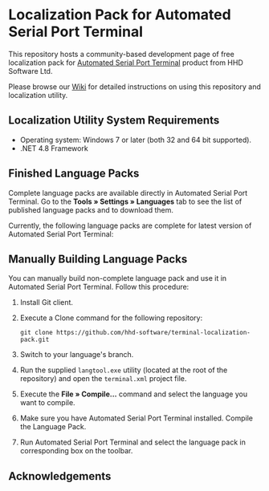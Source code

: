 # Localization Pack for Automated Serial Port Terminal

This repository hosts a community-based development page of free localization pack for [Automated Serial Port Terminal](//www.hhdsoftware.com/serial-port-terminal) product from HHD Software Ltd.

Please browse our [Wiki](https://github.com/hhd-software/terminal-localization-pack/wiki) for detailed instructions on using this repository and localization utility.

## Localization Utility System Requirements

* Operating system: Windows 7 or later (both 32 and 64 bit supported).
* .NET 4.8 Framework

## Finished Language Packs

Complete language packs are available directly in Automated Serial Port Terminal. Go to the **Tools » Settings » Languages** tab to see the list of published language packs and to download them.

Currently, the following language packs are complete for latest version of Automated Serial Port Terminal:


## Manually Building Language Packs

You can manually build non-complete language pack and use it in Automated Serial Port Terminal. Follow this procedure:

1. Install Git client.
2. Execute a Clone command for the following repository:

   ```
   git clone https://github.com/hhd-software/terminal-localization-pack.git
   ```

3. Switch to your language's branch.
4. Run the supplied `langtool.exe` utility (located at the root of the repository) and open the `terminal.xml` project file.
5. Execute the **File » Compile…** command and select the language you want to compile.
6. Make sure you have Automated Serial Port Terminal installed. Compile the Language Pack.
7. Run Automated Serial Port Terminal and select the language pack in corresponding box on the toolbar.

## Acknowledgements
